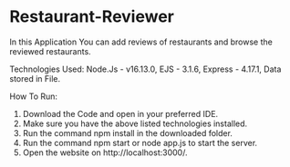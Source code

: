 # Restaurant-Reviewer

In this Application You can add reviews of restaurants and browse the reviewed restaurants.

Technologies Used:
Node.Js - v16.13.0,
EJS - 3.1.6,
Express - 4.17.1,
Data stored in File.

How To Run:
1. Download the Code and open in your preferred IDE.
2. Make sure you have the above listed technologies installed.
3. Run the command npm install in the downloaded folder.
4. Run the command npm start or node app.js to start the server.
5. Open the website on http://localhost:3000/.
